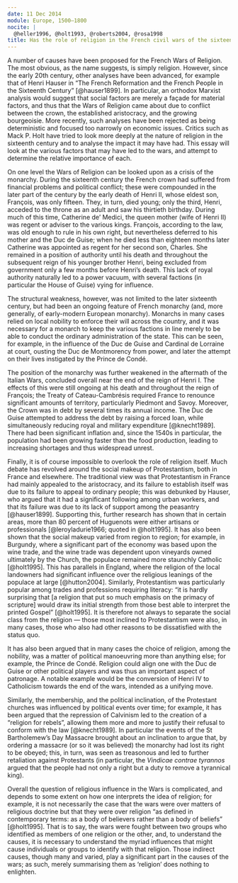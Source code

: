 ```yaml
---
date: 11 Dec 2014
module: Europe, 1500–1800
nocite: |
  @heller1996, @holt1993, @roberts2004, @rosa1998
title: Has the role of religion in the French civil wars of the sixteenth century been exaggerated?
---
```


A number of causes have been proposed for the French Wars of Religion. The most obvious, as the name suggests, is simply religion. However, since the early 20th century, other analyses have been advanced, for example that of Henri Hauser in “The French Reformation and the French People in the Sixteenth Century” [@hauser1899]. In particular, an orthodox Marxist analysis would suggest that social factors are merely a façade for material factors, and thus that the Wars of Religion came about due to conflict between the crown, the established aristocracy, and the growing bourgeoisie. More recently, such analyses have been rejected as being deterministic and focused too narrowly on economic issues. Critics such as Mack P. Holt have tried to look more deeply at the nature of religion in the sixteenth century and to analyse the impact it may have had. This essay will look at the various factors that may have led to the wars, and attempt to determine the relative importance of each.

On one level the Wars of Religion can be looked upon as a crisis of the monarchy. During the sixteenth century the French crown had suffered from financial problems and political conflict; these were compounded in the later part of the century by the early death of Henri II, whose eldest son, François, was only fifteen. They, in turn, died young; only the third, Henri, acceded to the throne as an adult and saw his thirtieth birthday. During much of this time, Catherine de’ Medici, the queen mother (wife of Henri II) was regent or adviser to the various kings. François, according to the law, was old enough to rule in his own right, but nevertheless deferred to his mother and the Duc de Guise; when he died less than eighteen months later Catherine was appointed as regent for her second son, Charles. She remained in a position of authority until his death and throughout the subsequent reign of his younger brother Henri, being excluded from government only a few months before Henri’s death. This lack of royal authority naturally led to a power vacuum, with several factions (in particular the House of Guise) vying for influence.

The structural weakness, however, was not limited to the later sixteenth century, but had been an ongoing feature of French monarchy (and, more generally, of early-modern European monarchy). Monarchs in many cases relied on local nobility to enforce their will across the country, and it was necessary for a monarch to keep the various factions in line merely to be able to conduct the ordinary administration of the state. This can be seen, for example, in the influence of the Duc de Guise and Cardinal de Lorraine at court, ousting the Duc de Montmorency from power, and later the attempt on their lives instigated by the Prince de Condé.

The position of the monarchy was further weakened in the aftermath of the Italian Wars, concluded overall near the end of the reign of Henri I. The effects of this were still ongoing at his death and throughout the reign of François; the Treaty of Cateau-Cambrésis required France to renounce significant amounts of territory, particularly Piedmont and Savoy. Moreover, the Crown was in debt by several times its annual income. The Duc de Guise attempted to address the debt by raising a forced loan, while simultaneously reducing royal and military expenditure [@knecht1989]. There had been significant inflation and, since the 1540s in particular, the population had been growing faster than the food production, leading to increasing shortages and thus widespread unrest.

Finally, it is of course impossible to overlook the role of religion itself. Much debate has revolved around the social makeup of Protestantism, both in France and elsewhere. The traditional view was that Protestantism in France had mainly appealed to the aristocracy, and its failure to establish itself was due to its failure to appeal to ordinary people; this was debunked by Hauser, who argued that it had a significant following among urban workers, and that its failure was due to its lack of support among the peasantry [@hauser1899]. Supporting this, further research has shown that in certain areas, more than 80 percent of Huguenots were either artisans or professionals [@leroyladurie1966; quoted in @holt1995]. It has also been shown that the social makeup varied from region to region; for example, in Burgundy, where a significant part of the economy was based upon the wine trade, and the wine trade was dependent upon vineyards owned ultimately by the Church, the populace remained more staunchly Catholic [@holt1995]. This has parallels in England, where the religion of the local landowners had significant influence over the religious leanings of the populace at large [@hutton2004]. Similarly, Protestantism was particularly popular among trades and professions requiring literacy: “it is hardly surprising that \[a religion that put so much emphasis on the primacy of scripture\] would draw its initial strength from those best able to interpret the printed Gospel” [@holt1995]. It is therefore not always to separate the social class from the religion — those most inclined to Protestantism were also, in many cases, those who also had other reasons to be dissatisfied with the status quo.

It has also been argued that in many cases the choice of religion, among the nobility, was a matter of political manoeuvring more than anything else; for example, the Prince de Condé. Religion could align one with the Duc de Guise or other political players and was thus an important aspect of patronage. A notable example would be the conversion of Henri IV to Catholicism towards the end of the wars, intended as a unifying move.

Similarly, the membership, and the political inclination, of the Protestant churches was influenced by political events over time; for example, it has been argued that the repression of Calvinism led to the creation of a “religion for rebels”, allowing them more and more to justify their refusal to conform with the law [@knecht1989]. In particular the events of the St Bartholemew’s Day Massacre brought about an inclination to argue that, by ordering a massacre (or so it was believed) the monarchy had lost its right to be obeyed; this, in turn, was seen as treasonous and led to further retaliation against Protestants (in particular, the *Vindicae contrae tyrannos* argued that the people had not only a right but a duty to remove a tyrannical king).

Overall the question of religious influence in the Wars is complicated, and depends to some extent on how one interprets the idea of religion; for example, it is not necessarily the case that the wars were over matters of religious doctrine but that they were over religion “as defined in contemporary terms: as a body of believers rather than a body of beliefs” [@holt1995]. That is to say, the wars were fought between two groups who identified as members of one religion or the other, and, to understand the causes, it is necessary to understand the myriad influences that might cause individuals or groups to identify with that religion. Those indirect causes, though many and varied, play a significant part in the causes of the wars; as such, merely summarising them as ‘religion’ does nothing to enlighten.
